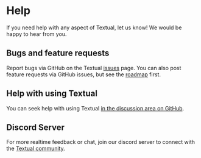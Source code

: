 # Help

If you need help with any aspect of Textual, let us know! We would be happy to hear from you.

## Bugs and feature requests

Report bugs via GitHub on the Textual [issues](https://github.com/Textualize/textual/issues) page. You can also post feature requests via GitHub issues, but see the [roadmap](./roadmap.md) first.

## Help with using Textual

You can seek help with using Textual [in the discussion area on GitHub](https://github.com/Textualize/textual/discussions).

## Discord Server

For more realtime feedback or chat, join our discord server to connect with the [Textual community](https://discord.gg/Enf6Z3qhVr).
